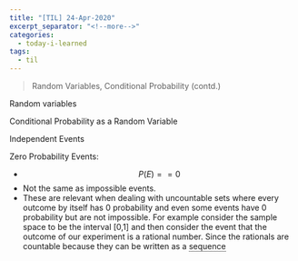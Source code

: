 ```yaml
---
title: "[TIL] 24-Apr-2020"
excerpt_separator: "<!--more-->"
categories:
  - today-i-learned
tags:
  - til 
---
```


> Random Variables, Conditional Probability (contd.)

<!--more-->

<style>
.tooltip {
  position: relative;
  display: inline-block;
  border-bottom: 1px dotted black;
}

.tooltip .tooltiptext {
  visibility: hidden;
  width: 120px;
  background-color: black;
  color: #fff;
  text-align: center;
  border-radius: 6px;
  padding: 5px 0;

  /* Position the tooltip */
  position: absolute;
  z-index: 1;
}

.tooltip:hover .tooltiptext {
  visibility: visible;
}
</style>

Random variables

Conditional Probability as a Random Variable

Independent Events

Zero Probability Events:

- $$P(E) == 0$$
- Not the same as impossible events.
- These are relevant when dealing with uncountable sets where every outcome by itself has 0 probability and even some events have 0 probability but are not impossible. For example consider the sample space to be the interval [0,1] and then consider the event that the outcome of our experiment is a rational number. Since the rationals are countable because they can be written as a <div class="tooltip">sequence <span class="tooltiptext">Can be mapped from the naturals</span> </div>
